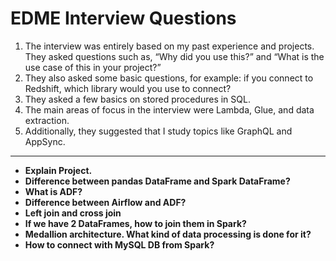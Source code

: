 # EDME Interview Questions

1. The interview was entirely based on my past experience and projects. They asked questions such as, “Why did you use this?” and “What is the use case of this in your project?”
2. They also asked some basic questions, for example: if you connect to Redshift, which library would you use to connect?
3. They asked a few basics on stored procedures in SQL.
4. The main areas of focus in the interview were Lambda, Glue, and data extraction.
5. Additionally, they suggested that I study topics like GraphQL and AppSync.

---

- **Explain Project.**
- **Difference between pandas DataFrame and Spark DataFrame?**
- **What is ADF?**
- **Difference between Airflow and ADF?**
- **Left join and cross join**
- **If we have 2 DataFrames, how to join them in Spark?**
- **Medallion architecture. What kind of data processing is done for it?**
- **How to connect with MySQL DB from Spark?**